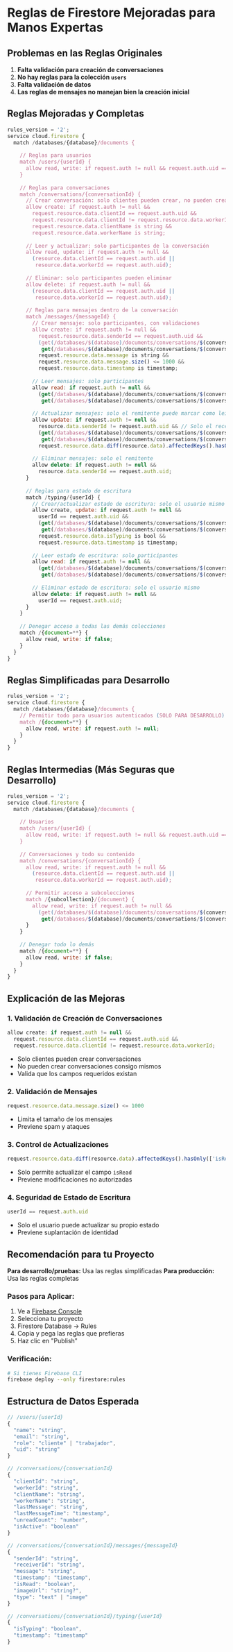 # Reglas de Firestore Mejoradas para Manos Expertas

## Problemas en las Reglas Originales

1. **Falta validación para creación de conversaciones**
2. **No hay reglas para la colección `users`**
3. **Falta validación de datos**
4. **Las reglas de mensajes no manejan bien la creación inicial**

## Reglas Mejoradas y Completas

```javascript
rules_version = '2';
service cloud.firestore {
  match /databases/{database}/documents {
    
    // Reglas para usuarios
    match /users/{userId} {
      allow read, write: if request.auth != null && request.auth.uid == userId;
    }
    
    // Reglas para conversaciones
    match /conversations/{conversationId} {
      // Crear conversación: solo clientes pueden crear, no pueden crear con sí mismos
      allow create: if request.auth != null && 
        request.resource.data.clientId == request.auth.uid &&
        request.resource.data.clientId != request.resource.data.workerId &&
        request.resource.data.clientName is string &&
        request.resource.data.workerName is string;
      
      // Leer y actualizar: solo participantes de la conversación
      allow read, update: if request.auth != null && 
        (resource.data.clientId == request.auth.uid || 
         resource.data.workerId == request.auth.uid);
      
      // Eliminar: solo participantes pueden eliminar
      allow delete: if request.auth != null && 
        (resource.data.clientId == request.auth.uid || 
         resource.data.workerId == request.auth.uid);
      
      // Reglas para mensajes dentro de la conversación
      match /messages/{messageId} {
        // Crear mensaje: solo participantes, con validaciones
        allow create: if request.auth != null && 
          request.resource.data.senderId == request.auth.uid &&
          (get(/databases/$(database)/documents/conversations/$(conversationId)).data.clientId == request.auth.uid ||
           get(/databases/$(database)/documents/conversations/$(conversationId)).data.workerId == request.auth.uid) &&
          request.resource.data.message is string &&
          request.resource.data.message.size() <= 1000 &&
          request.resource.data.timestamp is timestamp;
        
        // Leer mensajes: solo participantes
        allow read: if request.auth != null && 
          (get(/databases/$(database)/documents/conversations/$(conversationId)).data.clientId == request.auth.uid ||
           get(/databases/$(database)/documents/conversations/$(conversationId)).data.workerId == request.auth.uid);
        
        // Actualizar mensajes: solo el remitente puede marcar como leído
        allow update: if request.auth != null && 
          resource.data.senderId != request.auth.uid && // Solo el receptor puede actualizar
          (get(/databases/$(database)/documents/conversations/$(conversationId)).data.clientId == request.auth.uid ||
           get(/databases/$(database)/documents/conversations/$(conversationId)).data.workerId == request.auth.uid) &&
          request.resource.data.diff(resource.data).affectedKeys().hasOnly(['isRead']);
        
        // Eliminar mensajes: solo el remitente
        allow delete: if request.auth != null && 
          resource.data.senderId == request.auth.uid;
      }
      
      // Reglas para estado de escritura
      match /typing/{userId} {
        // Crear/actualizar estado de escritura: solo el usuario mismo
        allow create, update: if request.auth != null && 
          userId == request.auth.uid &&
          (get(/databases/$(database)/documents/conversations/$(conversationId)).data.clientId == request.auth.uid ||
           get(/databases/$(database)/documents/conversations/$(conversationId)).data.workerId == request.auth.uid) &&
          request.resource.data.isTyping is bool &&
          request.resource.data.timestamp is timestamp;
        
        // Leer estado de escritura: solo participantes
        allow read: if request.auth != null && 
          (get(/databases/$(database)/documents/conversations/$(conversationId)).data.clientId == request.auth.uid ||
           get(/databases/$(database)/documents/conversations/$(conversationId)).data.workerId == request.auth.uid);
        
        // Eliminar estado de escritura: solo el usuario mismo
        allow delete: if request.auth != null && 
          userId == request.auth.uid;
      }
    }
    
    // Denegar acceso a todas las demás colecciones
    match /{document=**} {
      allow read, write: if false;
    }
  }
}
```

## Reglas Simplificadas para Desarrollo

```javascript
rules_version = '2';
service cloud.firestore {
  match /databases/{database}/documents {
    // Permitir todo para usuarios autenticados (SOLO PARA DESARROLLO)
    match /{document=**} {
      allow read, write: if request.auth != null;
    }
  }
}
```

## Reglas Intermedias (Más Seguras que Desarrollo)

```javascript
rules_version = '2';
service cloud.firestore {
  match /databases/{database}/documents {
    
    // Usuarios
    match /users/{userId} {
      allow read, write: if request.auth != null && request.auth.uid == userId;
    }
    
    // Conversaciones y todo su contenido
    match /conversations/{conversationId} {
      allow read, write: if request.auth != null && 
        (resource.data.clientId == request.auth.uid || 
         resource.data.workerId == request.auth.uid);
      
      // Permitir acceso a subcolecciones
      match /{subcollection}/{document} {
        allow read, write: if request.auth != null && 
          (get(/databases/$(database)/documents/conversations/$(conversationId)).data.clientId == request.auth.uid ||
           get(/databases/$(database)/documents/conversations/$(conversationId)).data.workerId == request.auth.uid);
      }
    }
    
    // Denegar todo lo demás
    match /{document=**} {
      allow read, write: if false;
    }
  }
}
```

## Explicación de las Mejoras

### 1. **Validación de Creación de Conversaciones**
```javascript
allow create: if request.auth != null && 
  request.resource.data.clientId == request.auth.uid &&
  request.resource.data.clientId != request.resource.data.workerId;
```
- Solo clientes pueden crear conversaciones
- No pueden crear conversaciones consigo mismos
- Valida que los campos requeridos existan

### 2. **Validación de Mensajes**
```javascript
request.resource.data.message.size() <= 1000
```
- Limita el tamaño de los mensajes
- Previene spam y ataques

### 3. **Control de Actualizaciones**
```javascript
request.resource.data.diff(resource.data).affectedKeys().hasOnly(['isRead'])
```
- Solo permite actualizar el campo `isRead`
- Previene modificaciones no autorizadas

### 4. **Seguridad de Estado de Escritura**
```javascript
userId == request.auth.uid
```
- Solo el usuario puede actualizar su propio estado
- Previene suplantación de identidad

## Recomendación para tu Proyecto

**Para desarrollo/pruebas:** Usa las reglas simplificadas
**Para producción:** Usa las reglas completas

### Pasos para Aplicar:

1. Ve a [Firebase Console](https://console.firebase.google.com/)
2. Selecciona tu proyecto
3. Firestore Database → Rules
4. Copia y pega las reglas que prefieras
5. Haz clic en "Publish"

### Verificación:

```bash
# Si tienes Firebase CLI
firebase deploy --only firestore:rules
```

## Estructura de Datos Esperada

```javascript
// /users/{userId}
{
  "name": "string",
  "email": "string", 
  "role": "cliente" | "trabajador",
  "uid": "string"
}

// /conversations/{conversationId}
{
  "clientId": "string",
  "workerId": "string",
  "clientName": "string",
  "workerName": "string", 
  "lastMessage": "string",
  "lastMessageTime": "timestamp",
  "unreadCount": "number",
  "isActive": "boolean"
}

// /conversations/{conversationId}/messages/{messageId}
{
  "senderId": "string",
  "receiverId": "string",
  "message": "string",
  "timestamp": "timestamp",
  "isRead": "boolean",
  "imageUrl": "string?",
  "type": "text" | "image"
}

// /conversations/{conversationId}/typing/{userId}
{
  "isTyping": "boolean",
  "timestamp": "timestamp"
}
``` 